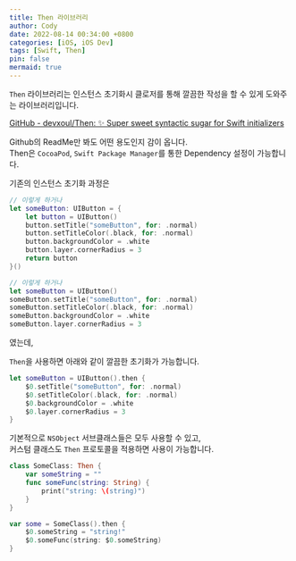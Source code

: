 ```yaml
---
title: Then 라이브러리
author: Cody
date: 2022-08-14 00:34:00 +0800
categories: [iOS, iOS Dev]
tags: [Swift, Then]
pin: false
mermaid: true
---
```

`Then` 라이브러리는
인스턴스 초기화시 클로저를 통해 깔끔한 작성을 할 수 있게 도와주는 라이브러리입니다.

[GitHub - devxoul/Then: ✨ Super sweet syntactic sugar for Swift initializers](https://github.com/devxoul/Then)

Github의 ReadMe만 봐도 어떤 용도인지 감이 옵니다.  
Then은 `CocoaPod`, `Swift Package Manager`를 통한 Dependency 설정이 가능합니다.

기존의 인스턴스 초기화 과정은

```swift
// 이렇게 하거나
let someButton: UIButton = {
    let button = UIButton()
    button.setTitle("someButton", for: .normal)
    button.setTitleColor(.black, for: .normal)
    button.backgroundColor = .white
    button.layer.cornerRadius = 3
    return button
}()

// 이렇게 하거나
let someButton = UIButton()
someButton.setTitle("someButton", for: .normal)
someButton.setTitleColor(.black, for: .normal)
someButton.backgroundColor = .white
someButton.layer.cornerRadius = 3
```
였는데,

`Then`을 사용하면 아래와 같이 깔끔한 초기화가 가능합니다.

```swift
let someButton = UIButton().then {
    $0.setTitle("someButton", for: .normal)
    $0.setTitleColor(.black, for: .normal)
    $0.backgroundColor = .white
    $0.layer.cornerRadius = 3
}
```

기본적으로 `NSObject` 서브클래스들은 모두 사용할 수 있고,  
커스텀 클래스도 `Then` 프로토콜을 적용하면 사용이 가능합니다.

```swift
class SomeClass: Then {
    var someString = ""
    func someFunc(string: String) {
        print("string: \(string)")
    }
}
```

```swift
var some = SomeClass().then {
    $0.someString = "string!"
    $0.someFunc(string: $0.someString)
}
```